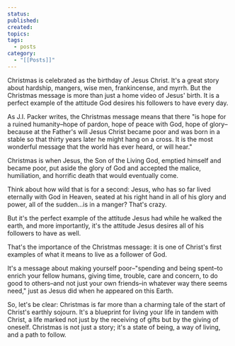 ```yaml
---
status: 
published: 
created: 
topics: 
tags:
  - posts
category:
  - "[[Posts]]"
---
```

Christmas is celebrated as the birthday of Jesus Christ. It's a great story about hardship, mangers, wise men, frankincense, and myrrh. But the Christmas message is more than just a home video of Jesus' birth. It is a perfect example of the attitude God desires his followers to have every day.

As J.I. Packer writes, the Christmas message means that there "is hope for a ruined humanity–hope of pardon, hope of peace with God, hope of glory–because at the Father's will Jesus Christ became poor and was born in a stable so that thirty years later he might hang on a cross. It is the most wonderful message that the world has ever heard, or will hear."

Christmas is when Jesus, the Son of the Living God, emptied himself and became poor, put aside the glory of God and accepted the malice, humiliation, and horrific death that would eventually come.

Think about how wild that is for a second: Jesus, who has so far lived eternally with God in Heaven, seated at his right hand in all of his glory and power, all of the sudden...is in a manger? That's crazy.

But it's the perfect example of the attitude Jesus had while he walked the earth, and more importantly, it's the attitude Jesus desires all of his followers to have as well. 

That's the importance of the Christmas message: it is one of Christ's first examples of what it means to live as a follower of God.

It's a message about making yourself poor–"spending and being spent–to enrich your fellow humans, giving time, trouble, care and concern, to do good to others–and not just your own friends–in whatever way there seems need," just as Jesus did when he appeared on this Earth.

So, let's be clear: Christmas is far more than a charming tale of the start of Christ's earthly sojourn. It's a blueprint for living your life in tandem with Christ, a life marked not just by the receiving of gifts but by the giving of oneself. Christmas is not just a story; it's a state of being, a way of living, and a path to follow. 





